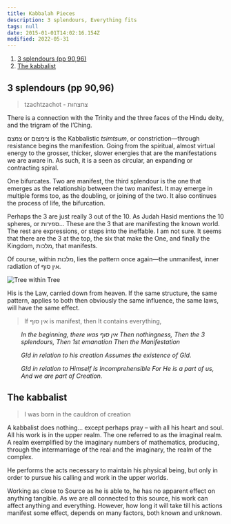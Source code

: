 ```yaml
---
title: Kabbalah Pieces
description: 3 splendours, Everything fits
tags: null
date: 2015-01-01T14:02:16.154Z
modified: 2022-05-31
---
```


1. [3 splendours (pp 90,96)](#3-splendours-pp-9096)
2. [The kabbalist](#the-kabbalist)

## 3 splendours (pp 90,96)

> tzachtzachot - צחצחות

There is a connection with the Trinity and the three faces of the Hindu deity, and the trigram of the I’Ching.

צמצם or צימצום is the Kabbalistic _tsimtsum_, or constriction&mdash;through resistance begins the manifestion. Going from the spiritual, almost virtual energy to the grosser, thicker, slower energies that are the manifestations we are aware in. As such, it is a seen as circular, an expanding or contracting spiral.

One bifurcates. Two are manifest, the third splendour is the one that emerges as the relationship between the two manifest. It may emerge in multiple forms too, as the doubling, or joining of the two. It also continues the process of life, the bifurcation.

Perhaps the 3 are just really 3 out of the 10. As Judah Hasid mentions the 10 spheres, or ספירות… These are the 3 that are manifesting the known world. The rest are expressions, or steps into the ineffable. I am not sure. It seems that there are the 3 at the top, the six that make the One, and finally the Kingdom, מלכות, that manifests.

Of course, within מלכות, lies the pattern once again&mdash;the unmanifest, inner radiation of אין סוף.

![Tree within Tree](/posts/img/qkab/tree_in_tree.png)

His is the Law, carried down from heaven. If the same structure, the same pattern, applies to both then obviously the same influence, the same laws, will have the same effect.

> If אין סוף is manifest, then It contains everything,

<div style="margin-left: 2rem; font-style: italic">

In the beginning,
there was אין סוף
Then nothingness,
Then the 3 splendours,
Then 1st emanation
Then the Manifestation

G!d in relation to his creation
Assumes the existence of G!d.

G!d in relation to Himself
Is Incomprehensible
For He is a part of us,
And we are part of Creation.

</div>

## The kabbalist

> I was born in the cauldron of creation

A kabbalist does nothing... except perhaps pray &ndash; with all his heart and soul. All his work is in the upper realm. The one referred to as the imaginal realm. A realm exemplified by the imaginary numbers of mathematics, producing, through the intermarriage of the real and the imaginary, the realm of the complex.

He performs the acts necessary to maintain his physical being, but only in order to pursue his calling and work in the upper worlds.

Working as close to Source as he is able to, he has no apparent effect on anything tangible. As we are all connected to this source, his work can affect anything and everything. However, how long it will take till his actions manifest some effect, depends on many factors, both known and unknown.
